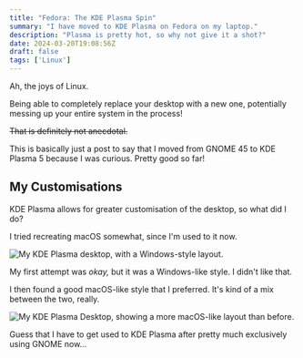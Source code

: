 ```yaml
---
title: "Fedora: The KDE Plasma Spin"
summary: "I have moved to KDE Plasma on Fedora on my laptop."
description: "Plasma is pretty hot, so why not give it a shot?"
date: 2024-03-20T19:08:56Z
draft: false
tags: ['Linux']
---
```


Ah, the joys of Linux.

Being able to completely replace your desktop with a new one, potentially messing up your entire system in the process!

~~That is definitely not anecdotal.~~

This is basically just a post to say that I moved from GNOME 45 to KDE Plasma 5 because I was curious. Pretty good so far!

## My Customisations

KDE Plasma allows for greater customisation of the desktop, so what did I do?

I tried recreating macOS somewhat, since I'm used to it now.

![My KDE Plasma desktop, with a Windows-style layout.](/images/linux/Fedora-desktop-KDE-1.png 'My KDE Plasma desktop, with a Windows-style layout.')

My first attempt was *okay,* but it was a Windows-like style. I didn't like that.

I then found a good macOS-like style that I preferred. It's kind of a mix between the two, really.

![My KDE Plasma Desktop, showing a more macOS-like layout than before.](/images/linux/Fedora-desktop-KDE-2.png 'My KDE Plasma Desktop, showing a more macOS-like layout than before.')

Guess that I have to get used to KDE Plasma after pretty much exclusively using GNOME now...
